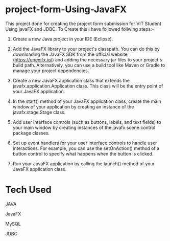 # project-form-Using-JavaFX
This project done for creating the project form submission for VIT Student Using javaFX and JDBC.
To Create this I have followed follwing steps:-
1. Create a new Java project in your IDE (Eclipse).

2. Add the JavaFX library to your project's classpath. You can do this by downloading the JavaFX SDK from the official website (https://openjfx.io/) and adding the necessary jar files to your project's build path. Alternatively, you can use a build tool like Maven or Gradle to manage your project dependencies.

3. Create a new JavaFX application class that extends the javafx.application.Application class. This class will be the entry point of your JavaFX application.

4. In the start() method of your JavaFX application class, create the main window of your application by creating an instance of the javafx.stage.Stage class.

5. Add user interface controls (such as buttons, labels, and text fields) to your main window by creating instances of the javafx.scene.control package classes.

6. Set up event handlers for your user interface controls to handle user interactions. For example, you can use the setOnAction() method of a button control to specify what happens when the button is clicked.

7. Run your JavaFX application by calling the launch() method of your JavaFX application class.

# Tech Used
JAVA

JavaFX 

MySQL

JDBC
